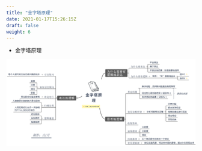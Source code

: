 ```yaml
---
title: "金字塔原理"
date: 2021-01-17T15:26:15Z
draft: false
weight: 6
---
```



+ 金字塔原理


![金字塔原理](金字塔原理.svg)


